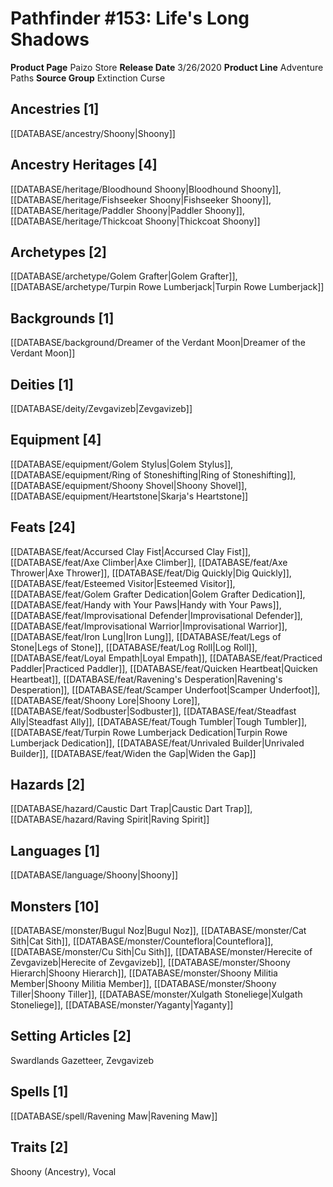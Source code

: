 ﻿---
id: '29'
name: Pathfinder 153. Life's Long Shadows
rarity: Common
type: Source

---
# Pathfinder #153: Life's Long Shadows

**Product Page** Paizo Store
**Release Date** 3/26/2020
**Product Line** Adventure Paths
**Source Group** Extinction Curse

## Ancestries [1]

[[DATABASE/ancestry/Shoony|Shoony]]

## Ancestry Heritages [4]

[[DATABASE/heritage/Bloodhound Shoony|Bloodhound Shoony]], [[DATABASE/heritage/Fishseeker Shoony|Fishseeker Shoony]], [[DATABASE/heritage/Paddler Shoony|Paddler Shoony]], [[DATABASE/heritage/Thickcoat Shoony|Thickcoat Shoony]]

## Archetypes [2]

[[DATABASE/archetype/Golem Grafter|Golem Grafter]], [[DATABASE/archetype/Turpin Rowe Lumberjack|Turpin Rowe Lumberjack]]

## Backgrounds [1]

[[DATABASE/background/Dreamer of the Verdant Moon|Dreamer of the Verdant Moon]]

## Deities [1]

[[DATABASE/deity/Zevgavizeb|Zevgavizeb]]

## Equipment [4]

[[DATABASE/equipment/Golem Stylus|Golem Stylus]], [[DATABASE/equipment/Ring of Stoneshifting|Ring of Stoneshifting]], [[DATABASE/equipment/Shoony Shovel|Shoony Shovel]], [[DATABASE/equipment/Heartstone|Skarja's Heartstone]]

## Feats [24]

[[DATABASE/feat/Accursed Clay Fist|Accursed Clay Fist]], [[DATABASE/feat/Axe Climber|Axe Climber]], [[DATABASE/feat/Axe Thrower|Axe Thrower]], [[DATABASE/feat/Dig Quickly|Dig Quickly]], [[DATABASE/feat/Esteemed Visitor|Esteemed Visitor]], [[DATABASE/feat/Golem Grafter Dedication|Golem Grafter Dedication]], [[DATABASE/feat/Handy with Your Paws|Handy with Your Paws]], [[DATABASE/feat/Improvisational Defender|Improvisational Defender]], [[DATABASE/feat/Improvisational Warrior|Improvisational Warrior]], [[DATABASE/feat/Iron Lung|Iron Lung]], [[DATABASE/feat/Legs of Stone|Legs of Stone]], [[DATABASE/feat/Log Roll|Log Roll]], [[DATABASE/feat/Loyal Empath|Loyal Empath]], [[DATABASE/feat/Practiced Paddler|Practiced Paddler]], [[DATABASE/feat/Quicken Heartbeat|Quicken Heartbeat]], [[DATABASE/feat/Ravening's Desperation|Ravening's Desperation]], [[DATABASE/feat/Scamper Underfoot|Scamper Underfoot]], [[DATABASE/feat/Shoony Lore|Shoony Lore]], [[DATABASE/feat/Sodbuster|Sodbuster]], [[DATABASE/feat/Steadfast Ally|Steadfast Ally]], [[DATABASE/feat/Tough Tumbler|Tough Tumbler]], [[DATABASE/feat/Turpin Rowe Lumberjack Dedication|Turpin Rowe Lumberjack Dedication]], [[DATABASE/feat/Unrivaled Builder|Unrivaled Builder]], [[DATABASE/feat/Widen the Gap|Widen the Gap]]

## Hazards [2]

[[DATABASE/hazard/Caustic Dart Trap|Caustic Dart Trap]], [[DATABASE/hazard/Raving Spirit|Raving Spirit]]

## Languages [1]

[[DATABASE/language/Shoony|Shoony]]

## Monsters [10]

[[DATABASE/monster/Bugul Noz|Bugul Noz]], [[DATABASE/monster/Cat Sith|Cat Sith]], [[DATABASE/monster/Counteflora|Counteflora]], [[DATABASE/monster/Cu Sith|Cu Sith]], [[DATABASE/monster/Herecite of Zevgavizeb|Herecite of Zevgavizeb]], [[DATABASE/monster/Shoony Hierarch|Shoony Hierarch]], [[DATABASE/monster/Shoony Militia Member|Shoony Militia Member]], [[DATABASE/monster/Shoony Tiller|Shoony Tiller]], [[DATABASE/monster/Xulgath Stoneliege|Xulgath Stoneliege]], [[DATABASE/monster/Yaganty|Yaganty]]

## Setting Articles [2]

Swardlands Gazetteer, Zevgavizeb

## Spells [1]

[[DATABASE/spell/Ravening Maw|Ravening Maw]]

## Traits [2]

Shoony (Ancestry), Vocal